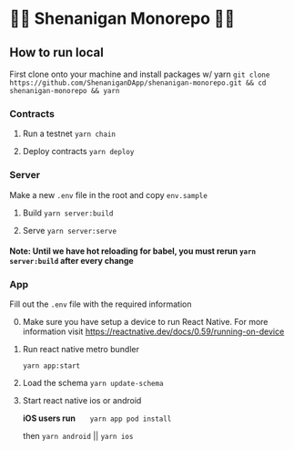 # 🤸‍♀️️ Shenanigan Monorepo 🤸‍♀️️

## How to run local

First clone onto your machine and install packages w/ yarn
	`git clone https://github.com/ShenaniganDApp/shenanigan-monorepo.git && cd shenanigan-monorepo && yarn`

### Contracts

1. Run a testnet
    `yarn chain`

2. Deploy contracts
    `yarn deploy`

### Server
Make a new `.env` file in the root and copy `env.sample`

1. Build
    `yarn server:build`

2. Serve
    `yarn server:serve`

#### Note: Until we have hot reloading for babel, you must rerun `yarn server:build` after every change


### App

Fill out the `.env` file with the required information

0. Make sure you have setup a device to run React Native. For more information visit https://reactnative.dev/docs/0.59/running-on-device

1. Run react native metro bundler

    `yarn app:start`

2. Load the schema
   `yarn update-schema`

3. Start react native ios or android

	**iOS users run**
    `	yarn app pod install`
	
	then
    `yarn android` || `yarn ios`